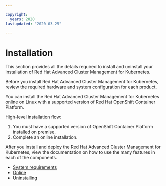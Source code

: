 ```yaml
---

copyright:
  years: 2020
lastupdated: "2020-03-25"

---
```


# Installation

This section provides all the details required to install and uninstall your installation of Red Hat Advanced Cluster Management for Kubernetes.

Before you install Red Hat Advanced Cluster Management for Kubernetes, review the required hardware and system configuration for each product.

You can install the Red Hat Advanced Cluster Management for Kubernetes online on Linux with a supported version of Red Hat OpenShift Container Platform.

High-level installation flow:

1. You must have a supported version of OpenShift Container Platform installed on premise.
2. Complete an online installation.

After you install and deploy the Red Hat Advanced Cluster Management for Kubernetes, view the documentation on how to use the many features in each of the components.

   - [System requirements](requirements.md)
   - [Online](install_connected.md)
   - [Uninstalling](uninstall.md)
